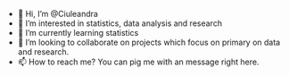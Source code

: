 - 👋 Hi, I’m @Ciuleandra
- 👀 I’m interested in statistics, data analysis and research
- 🌱 I’m currently learning statistics
- 💞️ I’m looking to collaborate on projects which focus on primary on data and research.
- 📫 How to reach me? You can pig me with an message right here.

<!---
Ciuleandra/Ciuleandra is a ✨ special ✨ repository because its `README.md` (this file) appears on your GitHub profile.
You can click the Preview link to take a look at your changes.
--->
